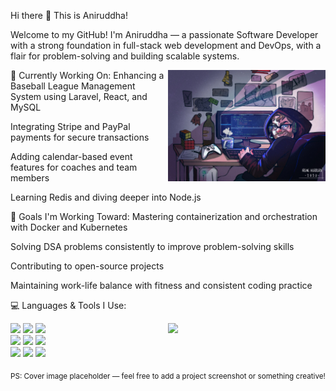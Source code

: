 Hi there 👋
This is Aniruddha!




Welcome to my GitHub! I'm Aniruddha — a passionate Software Developer with a strong foundation in full-stack web development and DevOps, with a flair for problem-solving and building scalable systems.

<img align="right" alt="img" src="https://github.com/FernandoRoldan93/FernandoRoldan93/raw/master/cover_image.jpg" width="50%" height="auto" style="max-width: 100%;">
🌱 Currently Working On:
Enhancing a Baseball League Management System using Laravel, React, and MySQL

Integrating Stripe and PayPal payments for secure transactions

Adding calendar-based event features for coaches and team members

Learning Redis and diving deeper into Node.js

💪 Goals I'm Working Toward:
Mastering containerization and orchestration with Docker and Kubernetes

Solving DSA problems consistently to improve problem-solving skills

Contributing to open-source projects

Maintaining work-life balance with fitness and consistent coding practice

💻 Languages & Tools I Use:
<p> <img width="50%" align="right" src="https://github-readme-stats.vercel.app/api?username=yourgithubusername&show_icons=true&hide_border=true" />
<code><img width="10%" src="https://www.vectorlogo.zone/logos/php/php-ar21.svg"></code> <code><img width="10%" src="https://www.vectorlogo.zone/logos/laravel/laravel-ar21.svg"></code> <code><img width="10%" src="https://www.vectorlogo.zone/logos/reactjs/reactjs-ar21.svg"></code> <br/> <code><img width="10%" src="https://www.vectorlogo.zone/logos/mysql/mysql-ar21.svg"></code> <code><img width="10%" src="https://www.vectorlogo.zone/logos/mongodb/mongodb-ar21.svg"></code> <code><img width="10%" src="https://www.vectorlogo.zone/logos/redis/redis-ar21.svg"></code> <br/> <code><img width="10%" src="https://www.vectorlogo.zone/logos/docker/docker-ar21.svg"></code> <code><img width="10%" src="https://www.vectorlogo.zone/logos/github/github-ar21.svg"></code> <code><img width="10%" src="https://www.vectorlogo.zone/logos/stripe/stripe-ar21.svg"></code>

</p>
<sub>PS: Cover image placeholder — feel free to add a project screenshot or something creative!</sub>

